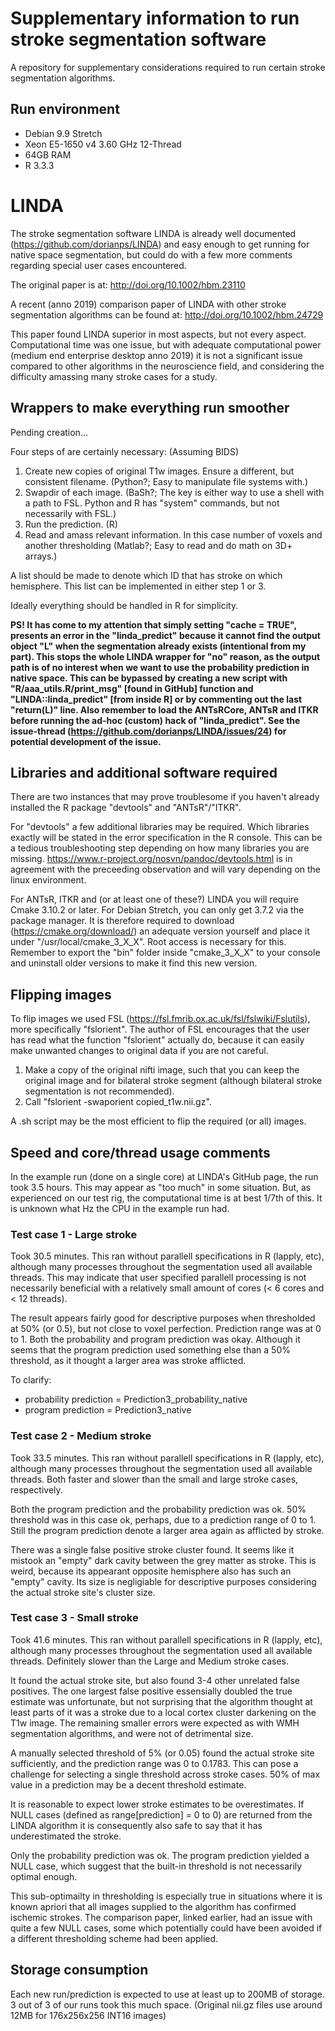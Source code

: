 # Supplementary information to run stroke segmentation software
A repository for supplementary considerations required to run certain stroke segmentation algorithms.

## Run environment
- Debian 9.9 Stretch
- Xeon E5-1650 v4 3.60 GHz 12-Thread
- 64GB RAM
- R 3.3.3

# LINDA
The stroke segmentation software LINDA is already well documented (https://github.com/dorianps/LINDA) and easy enough to get running for native space segmentation, but could do with a few more comments regarding special user cases encountered.

The original paper is at: http://doi.org/10.1002/hbm.23110

A recent (anno 2019) comparison paper of LINDA with other stroke segmentation algorithms can be found at: http://doi.org/10.1002/hbm.24729

This paper found LINDA superior in most aspects, but not every aspect. Computational time was one issue, but with adequate computational power (medium end enterprise desktop anno 2019) it is not a significant issue compared to other algorithms in the neuroscience field, and considering the difficulty amassing many stroke cases for a study.

## Wrappers to make everything run smoother
Pending creation...

Four steps of are certainly necessary: (Assuming BIDS)
1. Create new copies of original T1w images. Ensure a different, but consistent filename. (Python?; Easy to manipulate file systems with.)
2. Swapdir of each image. (BaSh?; The key is either way to use a shell with a path to FSL. Python and R has "system" commands, but not necessarily with FSL.)
3. Run the prediction. (R)
4. Read and amass relevant information. In this case number of voxels and another thresholding (Matlab?; Easy to read and do math on 3D+ arrays.)

A list should be made to denote which ID that has stroke on which hemisphere. This list can be implemented in either step 1 or 3.

Ideally everything should be handled in R for simplicity.

**PS! It has come to my attention that simply setting "cache = TRUE", presents an error in the "linda_predict" because it cannot find the output object "L" when the segmentation already exists (intentional from my part). This stops the whole LINDA wrapper for "no" reason, as the output path is of no interest when we want to use the probability prediction in native space. This can be bypassed by creating a new script with "R/aaa_utils.R/print_msg" [found in GitHub] function and "LINDA::linda_predict" [from inside R] or by commenting out the last "return(L)" line. Also remember to load the ANTsRCore, ANTsR and ITKR before running the ad-hoc (custom) hack of "linda_predict". See the issue-thread (https://github.com/dorianps/LINDA/issues/24) for potential development of the issue.**

## Libraries and additional software required 
There are two instances that may prove troublesome if you haven't already installed the R package "devtools" and "ANTsR"/"ITKR".

For "devtools" a few additional libraries may be required. Which libraries exactly will be stated in the error specification in the R console. This can be a tedious troubleshooting step depending on how many libraries you are missing. https://www.r-project.org/nosvn/pandoc/devtools.html is in agreement with the preceeding observation and will vary depending on the linux environment.

For ANTsR, ITKR and (or at least one of these?) LINDA you will require Cmake 3.10.2 or later. For Debian Stretch, you can only get 3.7.2 via the package manager. It is therefore required to download (https://cmake.org/download/) an adequate version yourself and place it under "/usr/local/cmake_3_X_X". Root access is necessary for this. Remember to export the "bin" folder inside "cmake_3_X_X" to your console and uninstall older versions to make it find this new version.

## Flipping images
To flip images we used FSL (https://fsl.fmrib.ox.ac.uk/fsl/fslwiki/Fslutils), more specifically "fslorient". The author of FSL encourages that the user has read what the function "fslorient" actually do, because it can easily make unwanted changes to original data if you are not careful.

1. Make a copy of the original nifti image, such that you can keep the original image and for bilateral stroke segment (although bilateral stroke segmentation is not recommended).
2. Call "fslorient -swaporient copied_t1w.nii.gz".

A .sh script may be the most efficient to flip the required (or all) images.

## Speed and core/thread usage comments
In the example run (done on a single core) at LINDA's GitHub page, the run took 3.5 hours. This may appear as "too much" in some situation. But, as experienced on our test rig, the computational time is at best 1/7th of this. It is unknown what Hz the CPU in the example run had.

### Test case 1 - Large stroke
Took 30.5 minutes. This ran without parallell specifications in R (lapply, etc), although many processes throughout the segmentation used all available threads. This may indicate that user specified parallell processing is not necessarily beneficial with a relatively small amount of cores (< 6 cores and < 12 threads).

The result appears fairly good for descriptive purposes when thresholded at 50% (or 0.5), but not close to voxel perfection. Prediction range was at 0 to 1.
Both the probability and program prediction was okay. Although it seems that the program prediction used something else than a 50% threshold, as it thought a larger area was stroke afflicted.

To clarify:
- probability prediction = Prediction3_probability_native
- program prediction = Prediction3_native

### Test case 2 - Medium stroke
Took 33.5 minutes. This ran without parallell specifications in R (lapply, etc), although many processes throughout the segmentation used all available threads. Both faster and slower than the small and large stroke cases, respectively.

Both the program prediction and the probability prediction was ok. 50% threshold was in this case ok, perhaps, due to a prediction range of 0 to 1. Still the program prediction denote a larger area again as afflicted by stroke.

There was a single false positive stroke cluster found. It seems like it mistook an "empty" dark cavity between the grey matter as stroke. This is weird, because its appearant opposite hemisphere also has such an "empty" cavity. Its size is negligiable for descriptive purposes considering the actual stroke site's cluster size.

### Test case 3 - Small stroke
Took 41.6 minutes. This ran without parallell specifications in R (lapply, etc), although many processes throughout the segmentation used all available threads. Definitely slower than the Large and Medium stroke cases.

It found the actual stroke site, but also found 3-4 other unrelated false positives. The one largest false positive  essensially doubled the true estimate was unfortunate, but not surprising that the algorithm thought at least parts of it was a stroke due to a local cortex cluster darkening on the T1w image. The remaining smaller errors were expected as with WMH segmentation algorithms, and were not of detrimental size.

A manually selected threshold of 5% (or 0.05) found the actual stroke site sufficiently, and the prediction range was 0 to 0.1783. This can pose a challenge for selecting a single threshold across stroke cases. 50% of max value in a prediction may be a decent threshold estimate.

It is reasonable to expect lower stroke estimates to be overestimates. If NULL cases (defined as range[prediction] = 0 to 0) are returned from the LINDA algorithm it is consequently also safe to say that it has underestimated the stroke.

Only the probability prediction was ok. The program prediction yielded a NULL case, which suggest that the built-in threshold is not necessarily optimal enough. 

This sub-optimailty in thresholding is especially true in situations where it is known apriori that all images supplied to the algorithm has confirmed ischemic strokes. The comparison paper, linked earlier, had an issue with quite a few NULL cases, some which potentially could have been avoided if a different thresholding scheme had been applied.

## Storage consumption
Each new run/prediction is expected to use at least up to 200MB of storage. 3 out of 3 of our runs took this much space.
(Original nii.gz files use around 12MB for 176x256x256 INT16 images)
